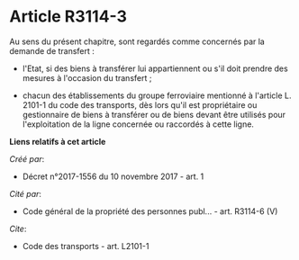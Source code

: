 # Article R3114-3

Au sens du présent chapitre, sont regardés comme concernés par la demande de transfert :

- l'Etat, si des biens à transférer lui appartiennent ou s'il doit prendre des mesures à l'occasion du transfert ;

- chacun des établissements du groupe ferroviaire mentionné à l'article L. 2101-1 du code des transports, dès lors qu'il est
propriétaire ou gestionnaire de biens à transférer ou de biens devant être utilisés pour l'exploitation de la ligne concernée
ou raccordés à cette ligne.

**Liens relatifs à cet article**

_Créé par_:

  - Décret n°2017-1556 du 10 novembre 2017 - art. 1

_Cité par_:

  - Code général de la propriété des personnes publ... - art. R3114-6 (V)

_Cite_:

  - Code des transports - art. L2101-1

